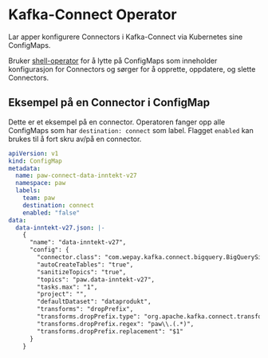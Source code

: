 # Kafka-Connect Operator

Lar apper konfigurere Connectors i Kafka-Connect via Kubernetes sine ConfigMaps.

Bruker [shell-operator](https://github.com/flant/shell-operator) for å lytte på ConfigMaps som inneholder
konfigurasjon for Connectors og sørger for å opprette, oppdatere, og slette Connectors.

## Eksempel på en Connector i ConfigMap

Dette er et eksempel på en connector. Operatoren fanger opp alle ConfigMaps som har `destination: connect` som label.
Flagget `enabled` kan brukes til å fort skru av/på en connector.

```yaml
apiVersion: v1
kind: ConfigMap
metadata:
  name: paw-connect-data-inntekt-v27
  namespace: paw
  labels:
    team: paw
    destination: connect
    enabled: "false"
data:
  data-inntekt-v27.json: |-
    {
      "name": "data-inntekt-v27",
      "config": {
        "connector.class": "com.wepay.kafka.connect.bigquery.BigQuerySinkConnector",
        "autoCreateTables": "true",
        "sanitizeTopics": "true",
        "topics": "paw.data-inntekt-v27",
        "tasks.max": "1",
        "project": "",
        "defaultDataset": "dataprodukt",
        "transforms": "dropPrefix",
        "transforms.dropPrefix.type": "org.apache.kafka.connect.transforms.RegexRouter",
        "transforms.dropPrefix.regex": "paw\\.(.*)",
        "transforms.dropPrefix.replacement": "$1"
      }
    }
```

